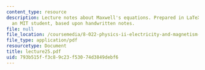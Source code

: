 ```yaml
---
content_type: resource
description: Lecture notes about Maxwell's equations. Prepared in LaTeX by James Silva,
  an MIT student, based upon handwritten notes.
file: null
file_location: /coursemedia/8-022-physics-ii-electricity-and-magnetism-fall-2006/793b515ff3c89c23f53074d3849debf6_lecture25.pdf
file_type: application/pdf
resourcetype: Document
title: lecture25.pdf
uid: 793b515f-f3c8-9c23-f530-74d3849debf6
---
```

